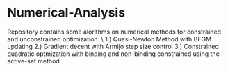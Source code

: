 # Numerical-Analysis
Repository contains some alorithms on numerical methods for constrained and unconstrained optimization. \\
1.) Quasi-Newton Method with BFGM updating
2.) Gradient decent with Armijo step size control
3.) Constrained quadratic optmization with binding and non-binding constrained using the active-set method
